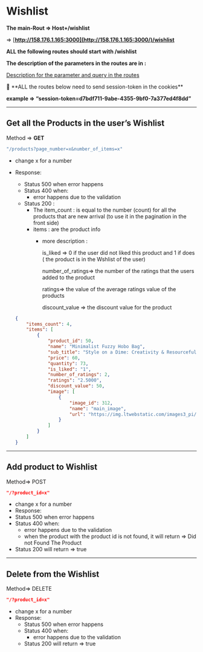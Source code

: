 # Wishlist

**The main-Rout ⇒ Host+/wishlist**

⇒ [**http://158.176.1.165:3000](http://158.176.1.165:3000/)/wishlist**

**ALL the following routes should start with /wishlist** 

**The description of the parameters in the routes are in :**

[Description for the  parameter and query in the routes](Description%20for%20the%20parameter%20and%20query%20in%20the%20rou%200bd147aca81c4dc1a7a5ca9c028d945a.md)

<aside>
📢 **ALL the routes below need to send session-token in the cookies**

**example ⇒  “session-token=d7bdf711-9abe-4355-9bf0-7a377ed4f8dd”**

</aside>

---

## Get all the Products in the user’s Wishlist

Method ⇒ **GET**

```jsx
"/products?page_number=x&number_of_items=x"
```

- change x for a number
- Response:
    - Status 500 when error happens
    - Status 400 when:
        - error happens due to the validation
    - Status 200 :
        - The item_count : is equal to the number (count) for all the products that are new arrival (to use it in the pagination in the front side)
        - items : are the product info
            - more description :
                
                is_liked ⇒ 0 if the user did not liked this product and 1 if does ( the product is in the Wshlist of the user)
                
                number_of_ratings⇒ the number of the ratings that the users added to the product
                
                ratings⇒ the value of the average ratings value of the products
                
                discount_value ⇒ the discount value for the product
                
    
    ```json
    {
        "items_count": 4,
        "items": [
            {
                "product_id": 50,
                "name": "Minimalist Fuzzy Hobo Bag",
                "sub_title": "Style on a Dime: Creativity & Resourcefulness for the Fashionista.",
                "price": 60,
                "quantity": 73,
                "is_liked": "1",
                "number_of_ratings": 2,
                "ratings": "2.5000",
                "discount_value": 50,
                "image": [
                    {
                        "image_id": 312,
                        "name": "main_image",
                        "url": "https://img.ltwebstatic.com/images3_pi/2022/11/21/166899670704ec5d3190b723ff1b809c4477ba6811.jpg"
                    }
                ]
            }
        ]
    }
    ```
    

---

## Add product to Wishlist

Method⇒ POST

 

```json
"/?product_id=x"
```

- change x for a number
- Response:
- Status 500 when error happens
- Status 400 when:
    - error happens due to the validation
    - when the product with the product id is not found, it will return ⇒ Did not Found The Product
- Status 200 will return ⇒ true
    
    

---

## Delete from the Wishlist

Method⇒ DELETE

 

```json
"/?product_id=x"
```

- change x for a number
- Response:
    - Status 500 when error happens
    - Status 400 when:
        - error happens due to the validation
    - Status 200 will return ⇒ true